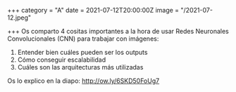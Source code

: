 +++
category = "A"
date = 2021-07-12T20:00:00Z
image = "/2021-07-12.jpeg"

+++
Os comparto 4 cositas importantes a la hora de usar Redes Neuronales Convolucionales (CNN) para trabajar con imágenes:  
  
1) Entender bien cuáles pueden ser los outputs  
2) Cómo conseguir escalabilidad  
3) Cuáles son las arquitecturas más utilizadas  
  
Os lo explico en la diapo: http://ow.ly/6SKD50FoUg7